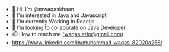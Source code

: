 - 👋 Hi, I’m @mwaqaskhaan
- 👀 I’m interested in Java and Javascript
- 🌱 I’m currently Working in Reactjs
- 💞️ I’m looking to collaborate on Java Developer
- 📫 How to reach me (waqas.erio@gmail.com)
- https://www.linkedin.com/in/muhammad-waqas-82020a258/

<!---
mwaqaskhaan/mwaqaskhaan is a ✨ special ✨ repository because its `README.md` (this file) appears on your GitHub profile.
You can click the Preview link to take a look at your changes.
--->
